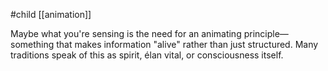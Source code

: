 #child [[animation]]

Maybe what you're sensing is the need for an animating principle—something that makes information "alive" rather than just structured. Many traditions speak of this as spirit, élan vital, or consciousness itself.